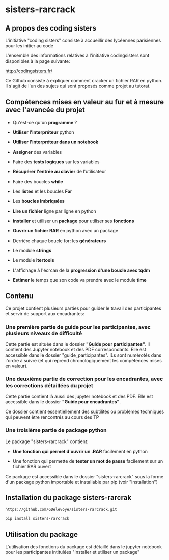 # sisters-rarcrack

## A propos des coding sisters

L'initiative "coding sisters" consiste à accueillir des lycéennes parisiennes pour les initier au code

L'ensemble des informations relatives à l'initiative codingsisters sont disponibles à la page suivante:

http://codingsisters.fr/


Ce Github consiste à expliquer comment cracker un fichier RAR en python. Il s'agit de l'un des sujets qui sont proposés comme projet au tutorat.


## Compétences mises en valeur au fur et à mesure avec l'avancée du projet

- Qu'est-ce qu'un **programme** ?

- **Utiliser l'interpréteur** python

- **Utiliser l'interpréteur dans un notebook**

- **Assigner** des variables

- Faire des **tests logiques** sur les variables

- **Récupérer l'entrée au clavier** de l'utilisateur

- Faire des boucles **while**

- Les **listes** et les boucles **For**

- Les **boucles imbriquées**

- **Lire un fichier** ligne par ligne en python

- **installer** et utiliser un **package** pour utiliser ses **fonctions**

- **Ouvrir un fichier RAR** en python avec un package

- Derrière chaque boucle for: les **générateurs**

- Le module **strings**

- Le module **itertools**

- L'affichage à l'écrcan de la **progression d'une boucle avec tqdm**

- **Estimer** le temps que son code va prendre avec le module **time**


## Contenu

Ce projet contient plusieurs parties pour guider le travail des participantes et servir de support aux encadrantes:

### Une première partie de **guide pour les participantes**, avec plusieurs niveaux de difficulté

Cette partie est située dans le dossier **"Guide pour participantes"**. Il contient des Jupyter notebook et des PDF correspondants. Elle est accessible dans le dossier "guide_participantes". ILs sont numérotés dans l'ordre à suivre (et qui reprend chronologiquement les compétences mises en valeur).


### Une deuxième partie **de correction pour les encadrantes**, avec les corrections détaillées du projet

Cette partie contient là aussi des jupyter notebook et des PDF. Elle est accessible dans le dossier **"Guide pour encadrantes"**.

Ce dossier contient essentiellement des subtilités ou problèmes techniques qui peuvent être rencontrés au cours des TP


### Une troisième partie de **package python** 

Le package "sisters-rarcrack" contient:

- **Une fonction qui permet d'ouvrir un .RAR** facilement en python

- Une fonction qui permette de **tester un mot de passe** facilement sur un fichier RAR ouvert


Ce package est accessible dans le dossier "sisters-rarcrack" sous la forme d'un package python importable et installable par pip (voir "Installation")


## Installation du package sisters-rarcrak


```bash
https://github.com/GDelevoye/sisters-rarcrack.git

pip install sisters-rarcrack
```

## Utilisation du package


L'utilisation des fonctions du package est détaillé dans le jupyter notebook pour les participantes intitulées "Installer et utiliser un package"

